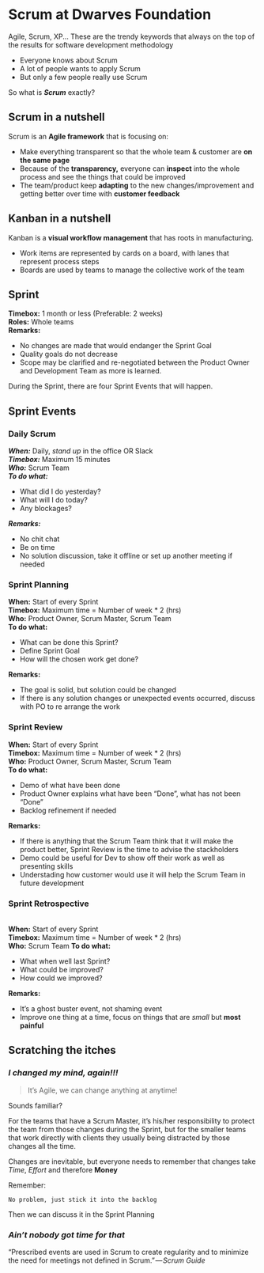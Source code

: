 # Scrum at Dwarves Foundation

Agile, Scrum, XP... These are the trendy keywords that always on the top of the results for software development methodology

- Everyone knows about Scrum
- A lot of people wants to apply Scrum
- But only a few people really use Scrum

So what is ***Scrum*** exactly?

## Scrum in a nutshell
Scrum is an **Agile framework** that is focusing on:
- Make everything transparent so that the whole team & customer are **on the same page**
- Because of the **transparency,** everyone can **inspect** into the whole process and see the things that could be improved
- The team/product keep **adapting** to the new changes/improvement and getting better over time with **customer feedback**

## Kanban in a nutshell
Kanban is a **visual workflow management** that has roots in manufacturing. 
- Work items are represented by cards on a board, with lanes that represent process steps
- Boards are used by teams to manage the collective work of the team


## Sprint

**Timebox:** 1 month or less (Preferable: 2 weeks)
<br>**Roles:** Whole teams
<br>**Remarks:**
- No changes are made that would endanger the Sprint Goal
- Quality goals do not decrease
- Scope may be clarified and re-negotiated between the Product Owner and Development Team as more is learned.

During the Sprint, there are four Sprint Events that will happen.

## Sprint Events
### **Daily Scrum**
***When:*** Daily, *stand up* in the office OR Slack 
<br> ***Timebox:*** Maximum 15 minutes
<br>***Who:*** Scrum Team
<br>***To do what:***
- What did I do yesterday?
- What will I do today?
- Any blockages?    

***Remarks:***
- No chit chat
- Be on time
- No solution discussion, take it offline or set up another meeting if needed

### **Sprint Planning**
**When:** Start of every Sprint
<br>**Timebox:** Maximum time = Number of week * 2 (hrs)
<br>**Who:** Product Owner, Scrum Master, Scrum Team
<br>**To do what:**
- What can be done this Sprint?
- Define Sprint Goal
- How will the chosen work get done?

**Remarks:**
- The goal is solid, but solution could be changed
- If there is any solution changes or unexpected events occurred, discuss with PO to re arrange the work

### **Sprint Review**
**When:** Start of every Sprint
<br>**Timebox:** Maximum time = Number of week * 2 (hrs)
<br>**Who:** Product Owner, Scrum Master, Scrum Team
<br>**To do what:**
- Demo of what have been done
- Product Owner explains what have been “Done”, what has not been “Done”
- Backlog refinement if needed

**Remarks:**
- If there is anything that the Scrum Team think that it will make the product better, Sprint Review is the time to advise the stackholders
- Demo could be useful for Dev to show off their work as well as presenting skills
- Understading how customer would use it will help the Scrum Team in future development
### **Sprint Retrospective**
<br>**When:** Start of every Sprint
<br>**Timebox:** Maximum time = Number of week * 2 (hrs)
<br>**Who:** Scrum Team
**To do what:**
- What when well last Sprint?
- What could be improved?
- How could we improved?

**Remarks:**
- It’s a ghost buster event, not shaming event
- Improve one thing at a time, focus on things that are *small* but **most painful**


## Scratching the itches
### ***I changed my mind, again!!!***
>It’s Agile, we can change anything at anytime!

Sounds familiar?

For the teams that have a Scrum Master, it’s his/her responsibility to protect the team from those changes during the Sprint, but for the smaller teams that work directly with clients they usually being distracted by those changes all the time.

Changes are inevitable, but everyone needs to remember that changes take *Time*, *Effort* and therefore **Money**

Remember:

    No problem, just stick it into the backlog

Then we can discuss it in the Sprint Planning

### ***Ain’t nobody got time for that***

“Prescribed events are used in Scrum to create regularity and to minimize the need for meetings not defined in Scrum.” — *Scrum Guide*